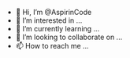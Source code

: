 - 👋 Hi, I’m @AspirinCode
- 👀 I’m interested in ...
- 🌱 I’m currently learning ...
- 💞️ I’m looking to collaborate on ...
- 📫 How to reach me ...

<!---
AspirinCode/AspirinCode is a ✨ special ✨ repository because its `README.md` (this file) appears on your GitHub profile.
You can click the Preview link to take a look at your changes.
--->
